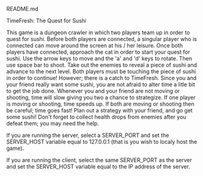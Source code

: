 README.md

TimeFresh: The Quest for Sushi

This game is a dungeon crawler in which two players team up in order to quest for sushi. Before both players are connected, a singular player 
who is connected can move around the screen at his / her leisure. Once both players have connected, approach the cat 
in order to start your quest for sushi. Use the arrow keys to move and the 'a' and 'd' keys to rotate. Then use space bar to shoot. Take out the enemies
to reveal a piece of sushi and advance to the next level. Both players must be touching the piece of sushi in order to continue!
However; there is a catch to TimeFresh. Since you and your friend really want some sushi, you are not afraid to alter time a litle bit
to get the job done. Whenever you and your friend are not moving or shooting, time will slow giving you two a chance to strategize. If one player is
moving or shooting, time speeds up. If both are moving or shooting then be careful; time goes fast! Plan out a strategy with your friend,
and go get some sushi! Don't forget to collect health drops from enemies after you defeat them; you may need the help.

If you are running the server, select a SERVER_PORT and set the SERVER_HOST variable equal to 127.0.0.1 (that is you wish to localy host the game).

If you are running the client, select the same SERVER_PORT as the server and set the SERVER_HOST variable equal to the IP address of the server.